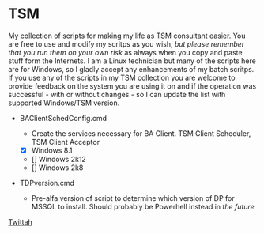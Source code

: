 TSM
===

My collection of scripts for making my life as TSM consultant easier. You are free to use and modify my scritps as you wish, *but please remember that you run them on your own risk* as always when you copy and paste stuff form the Internets.
I am a Linux technician but many of the scripts here are for Windows, so I gladly accept any enhancements of my batch scritps.
If you use any of the scripts in my TSM collection you are welcome to provide feedback on the system you are using it on and if the operation was successful - with or without changes - so I can update the list with supported Windows/TSM version. 

- BAClientSchedConfig.cmd
	- Create the services necessary for BA Client. TSM Client Scheduler, TSM Client Acceptor
	- [X] Windows 8.1
	- [] Windows 2k12
	- [] Windows 2k8
	
- TDPversion.cmd
	- Pre-alfa version of script to determine which version of DP for MSSQL to install. Should probably be Powerhell instead in *the future*  

	
[Twittah](https://www.twitter.com/HeresJohnyOrg)